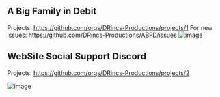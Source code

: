 ## A Big Family in Debit
Projects: https://github.com/orgs/DRincs-Productions/projects/1
For new issues: https://github.com/DRincs-Productions/ABFD/issues
[![image](https://user-images.githubusercontent.com/67595890/212488654-6a435e5f-0270-40ad-b37d-ac4f31c2e8d8.png)](https://github.com/orgs/DRincs-Productions/projects/1)

## WebSite Social Support Discord
Projects: https://github.com/orgs/DRincs-Productions/projects/2

[![image](https://user-images.githubusercontent.com/67595890/212488765-10a26a4d-a64a-41d1-a978-897111e9d446.png)](https://github.com/orgs/DRincs-Productions/projects/2)
